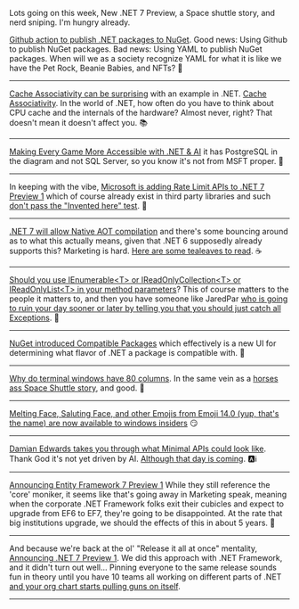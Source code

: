 Lots going on this week, New .NET 7 Preview, a Space shuttle story, and nerd sniping.  I'm hungry already.

[Github action to publish .NET packages to NuGet](https://mysticmind.dev/github-action-to-publish-net-packages-to-nuget). Good news: Using Github to publish NuGet packages. Bad news: Using YAML to publish NuGet packages.
When will we as a society recognize YAML for what it is like we have the Pet Rock, Beanie Babies, and NFTs? 🐣
  
--------
  
[Cache Associativity can be surprising](https://twitter.com/badamczewski01/status/1494971261671333888) with an example in .NET.  [Cache Associativity](https://en.algorithmica.org/hpc/cpu-cache/associativity/). In the world of .NET, how often do you have to think about CPU cache and the internals of the hardware?  Almost never, right?  That doesn't mean it doesn't affect you. 📚

--------
  
[Making Every Game More Accessible with .NET & AI](https://twitter.com/DevBostonDotOrg/status/1494376436764975110) it has PostgreSQL in the diagram and not SQL Server, so you know it's not from MSFT proper. 🙌

--------

In keeping with the vibe, [Microsoft is adding Rate Limit APIs to .NET 7 Preview 1](https://github.com/dotnet/runtime/issues/52079) which of course already exist in third party libraries and such [don't pass the "Invented here" test](https://github.com/stefanprodan/AspNetCoreRateLimit). 🙊

--------

[.NET 7 will allow Native AOT compilation](https://twitter.com/dustinmoris/status/1493312618639015939?s=20&t=dUyqvTaRkkZr6IWUTLYXNg) and there's some bouncing around as to what this actually means, given that .NET 6 supposedly already supports this? Marketing is hard.  [Here are some tealeaves to read](https://www.youtube.com/watch?v=67tCWKnweso). ☕

--------

[Should you use IEnumerable&lt;T&gt; or IReadOnlyCollection&lt;T&gt; or IReadOnlyList&lt;T&gt; in your method parameters](https://twitter.com/Tyrrrz/status/1493555701762998273)?  This of course matters to the people it matters to, and then you have someone like JaredPar [who is going to ruin your day sooner or later by telling you that you should just catch all Exceptions](https://twitter.com/jaredpar/status/1355257692005142529). 🤯
  
--------
  
[NuGet introduced Compatible Packages](https://devblogs.microsoft.com/nuget/introducing-compatible-frameworks-on-nuget-org/) which effectively is a new UI for determining what flavor of .NET a package is compatible with. 🧄

--------
  
[Why do terminal windows have 80 columns](https://twitter.com/PaintYourDragon/status/1493477940352352257). In the same vein as a [horses ass Space Shuttle story](https://papersourceonline.com/roman-horses-butts-designed-space-shuttles/), and good. 🚀

--------
  
[Melting Face, Saluting Face, and other Emojis from Emoji 14.0 (yup, that's the name) are now available to windows insiders](https://twitter.com/Emojipedia/status/1494073841907347456) 😏

--------
  
[Damian Edwards takes you through what Minimal APIs could look like](https://twitter.com/DamianEdwards/status/1494357672698601489). Thank God it's not yet driven by AI. [Although that day is coming](https://visualstudio.microsoft.com/services/intellicode/). 🅰ℹ

--------
  
[Announcing Entity Framework 7 Preview 1](https://devblogs.microsoft.com/dotnet/announcing-entity-framework-7-preview-1/) While they still reference the 'core' moniker, it seems like that's going away in Marketing speak, meaning when the corporate .NET Framework folks exit their cubicles and expect to upgrade from EF6 to EF7, they're going to be disappointed. At the rate that big institutions upgrade, we should the effects of this in about 5 years. 🎉
  
--------

And because we're back at the ol' "Release it all at once" mentality, [Announcing .NET 7 Preview 1](https://devblogs.microsoft.com/dotnet/announcing-net-7-preview-1/).  We did this approach with .NET Framework, and it didn't turn out well... Pinning everyone to the same release sounds fun in theory until you have 10 teams all working on different parts of .NET [and your org chart starts pulling guns on itself](https://www.businessinsider.com/this-org-chart-explains-why-microsofts-ceo-in-waiting-is-suddenly-out-2012-11). 

--------

  
